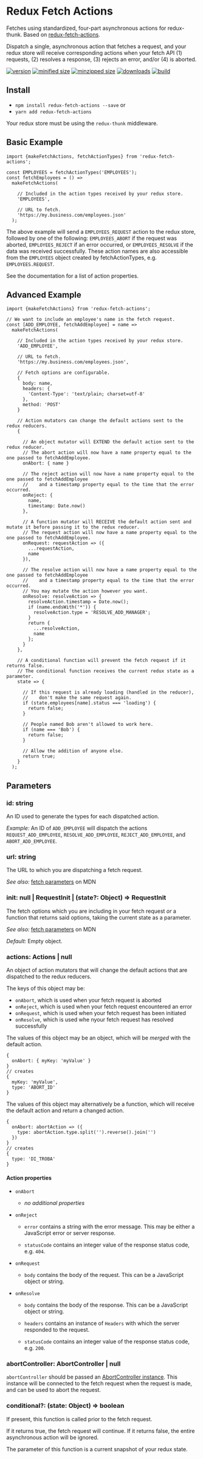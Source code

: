 # Redux Fetch Actions

Fetches using standardized, four-part asynchronous actions for redux-thunk.
Based on [redux-fetch-actions](https://github.com/CharlesStover/redux-fetch-actions).

Dispatch a single, asynchronous action that fetches a request, and your redux
store will receive corresponding actions when your fetch API (1) requests, (2)
resolves a response, (3) rejects an error, and/or (4) is aborted.

[![version](https://img.shields.io/npm/v/redux-fetch-actions.svg)](https://www.npmjs.com/package/redux-fetch-actions)
[![minified size](https://img.shields.io/bundlephobia/min/redux-fetch-actions.svg)](https://www.npmjs.com/package/redux-fetch-actions)
[![minzipped size](https://img.shields.io/bundlephobia/minzip/redux-fetch-actions.svg)](https://www.npmjs.com/package/redux-fetch-actions)
[![downloads](https://img.shields.io/npm/dt/redux-fetch-actions.svg)](https://www.npmjs.com/package/redux-fetch-actions)
[![build](https://travis-ci.com/dfkoh/redux-fetch-actions.svg)](https://travis-ci.com/dfkoh/redux-fetch-actions/)

## Install

* `npm install redux-fetch-actions --save` or
* `yarn add redux-fetch-actions`

Your redux store must be using the `redux-thunk` middleware.

## Basic Example

```JS
import {makeFetchActions, fetchActionTypes} from 'redux-fetch-actions';

const EMPLOYEES = fetchActionTypes('EMPLOYEES');
const fetchEmployees = () =>
  makeFetchActions(

    // Included in the action types received by your redux store.
    'EMPLOYEES',

    // URL to fetch.
    'https://my.business.com/employees.json'
  );
```
The above example will send a `EMPLOYEES_REQUEST` action to the redux store,
followed by one of the following: `EMPLOYEES_ABORT` if the request was aborted,
`EMPLOYEES_REJECT` if an error occurred, or `EMPLOYEES_RESOLVE` if the data was
received successfully. These action names are also accessible from the 
`EMPLOYEES` object created by fetchActionTypes, e.g. `EMPLOYEES.REQUEST`.

See the documentation for a list of action properties.

## Advanced Example
```JS
import {makeFetchActions} from 'redux-fetch-actions';

// We want to include an employee's name in the fetch request.
const [ADD_EMPLOYEE, fetchAddEmployee] = name =>
  makeFetchActions(

    // Included in the action types received by your redux store.
    'ADD_EMPLOYEE',

    // URL to fetch.
    'https://my.business.com/employees.json',

    // Fetch options are configurable.
    {
      body: name,
      headers: {
        'Content-Type': 'text/plain; charset=utf-8'
      },
      method: 'POST'
    }

    // Action mutators can change the default actions sent to the redux reducers.
    {

      // An object mutator will EXTEND the default action sent to the redux reducer.
      // The abort action will now have a name property equal to the one passed to fetchAddEmployee.
      onAbort: { name }

      // The reject action will now have a name property equal to the one passed to fetchAddEmployee
      //    and a timestamp property equal to the time that the error occurred.
      onReject: {
        name,
        timestamp: Date.now()
      },

      // A function mutator will RECEIVE the default action sent and mutate it before passing it to the redux reducer.
      // The request action will now have a name property equal to the one passed to fetchAddEmployee.
      onRequest: requestAction => ({
        ...requestAction,
        name
      }),

      // The resolve action will now have a name property equal to the one passed to fetchAddEmployee
      //    and a timestamp property equal to the time that the error occurred.
      // You may mutate the action however you want.
      onResolve: resolveAction => {
        resolveAction.timestamp = Date.now();
        if (name.endsWith('*')) {
          resolveAction.type = 'RESOLVE_ADD_MANAGER';
        }
        return {
          ...resolveAction,
          name
        };
      }
    },

    // A conditional function will prevent the fetch request if it returns false.
    // The conditional function receives the current redux state as a parameter.
    state => {

      // If this request is already loading (handled in the reducer),
      //    don't make the same request again.
      if (state.employees[name].status === 'loading') {
        return false;
      }

      // People named Bob aren't allowed to work here.
      if (name === 'Bob') {
        return false;
      }

      // Allow the addition of anyone else.
      return true;
    }
  );
```

## Parameters

### id: string

An ID used to generate the types for each dispatched action.

_Example:_ An ID of `ADD_EMPLOYEE` will dispatch the actions `REQUEST_ADD_EMPLOYEE`, `RESOLVE_ADD_EMPLOYEE`, `REJECT_ADD_EMPLOYEE`, and `ABORT_ADD_EMPLOYEE`.

### url: string

The URL to which you are dispatching a fetch request.
  
_See also:_ [fetch parameters](https://developer.mozilla.org/en-US/docs/Web/API/WindowOrWorkerGlobalScope/fetch#Parameters) on MDN

### init: null | RequestInit | (state?: Object) => RequestInit

The fetch options which you are including in your fetch request _or_ a function that returns said options, taking the current state as a parameter.
  
_See also:_ [fetch parameters](https://developer.mozilla.org/en-US/docs/Web/API/WindowOrWorkerGlobalScope/fetch#Parameters) on MDN

_Default:_ Empty object.

### actions: Actions | null

An object of action mutators that will change the default actions that are dispatched to the redux reducers.

The keys of this object may be:

* `onAbort`, which is used when your fetch request is aborted
* `onReject`, which is used when your fetch request encountered an error
* `onRequest`, which is used when your fetch request has been initiated
* `onResolve`, which is used whe nyour fetch request has resolved successfully

The values of this object may be an object, which will be _merged_ with the default action.

```JS
{
  onAbort: { myKey: 'myValue' }
}
// creates
{
  myKey: 'myValue',
  type: 'ABORT_ID'
}
```

The values of this object may alternatively be a function, which will receive the default action and return a changed action.

```JS
{
  onAbort: abortAction => ({
    type: abortAction.type.split('').reverse().join('')
  })
}
// creates
{
  type: 'DI_TROBA'
}
```

#### Action properties

* `onAbort`

  * _no additional properties_

* `onReject`

  * `error` contains a string with the error message. This may be either a JavaScript error or server response.

  * `statusCode` contains an integer value of the response status code, e.g. `404`.

* `onRequest`
  
  * `body` contains the body of the request. This can be a JavaScript object or string.

* `onResolve`

  * `body` contains the body of the response. This can be a JavaScript object or string.

  * `headers` contains an instance of `Headers` with which the server responded to the request.

  * `statusCode` contains an integer value of the response status code, e.g. `200`.

### abortController: AbortController | null

`abortController` should be passed an [AbortController instance](https://developer.mozilla.org/en-US/docs/Web/API/AbortController). This instance will be connected to the fetch request when the request is made, and can be used to abort the request.

### conditional?: (state: Object) => boolean

If present, this function is called prior to the fetch request.

If it returns true, the fetch request will continue. If it returns false, the entire asynchronous action will be ignored.

The parameter of this function is a current snapshot of your redux state.
